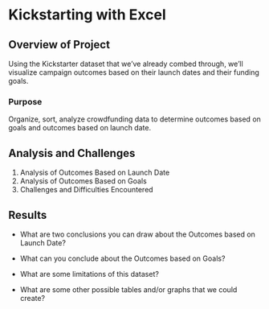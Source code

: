 # Kickstarting with Excel

## Overview of Project
Using the Kickstarter dataset that we’ve already combed through, we’ll visualize     campaign outcomes based on their launch dates and their funding goals.

### Purpose
Organize, sort, analyze crowdfunding data to determine outcomes based on goals and     outcomes based on launch date.
## Analysis and Challenges
1. Analysis of Outcomes Based on Launch Date
2. Analysis of Outcomes Based on Goals
3. Challenges and Difficulties Encountered

## Results

- What are two conclusions you can draw about the Outcomes based on Launch Date?

- What can you conclude about the Outcomes based on Goals?

- What are some limitations of this dataset?

- What are some other possible tables and/or graphs that we could create?

